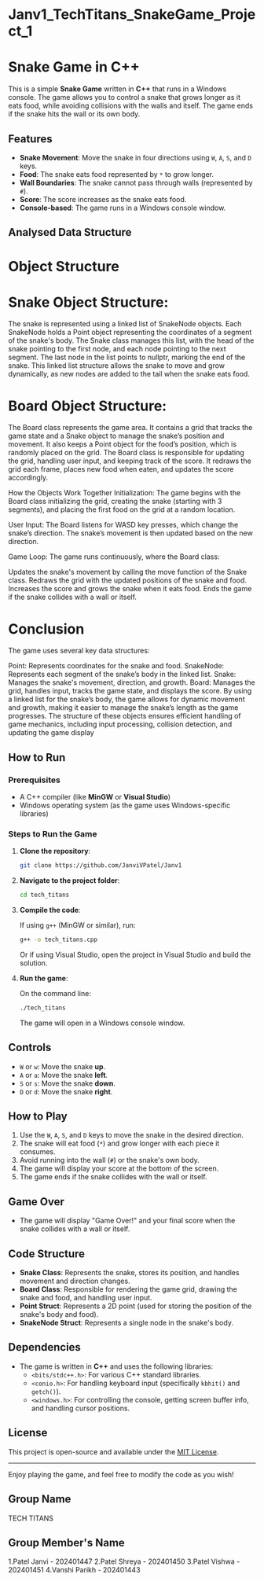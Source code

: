 # Janv1_TechTitans_SnakeGame_Project_1
# Snake Game in C++

This is a simple **Snake Game** written in **C++** that runs in a Windows console. The game allows you to control a snake that grows longer as it eats food, while avoiding collisions with the walls and itself. The game ends if the snake hits the wall or its own body.

## Features

- **Snake Movement**: Move the snake in four directions using `W`, `A`, `S`, and `D` keys.
- **Food**: The snake eats food represented by `*` to grow longer.
- **Wall Boundaries**: The snake cannot pass through walls (represented by `#`).
- **Score**: The score increases as the snake eats food.
- **Console-based**: The game runs in a Windows console window.

## Analysed Data Structure

# Object Structure
# Snake Object Structure:
The snake is represented using a linked list of SnakeNode objects. Each SnakeNode holds a Point object representing the coordinates of a segment of the snake's body. The Snake class manages this list, with the head of the snake pointing to the first node, and each node pointing to the next segment. The last node in the list points to nullptr, marking the end of the snake. This linked list structure allows the snake to move and grow dynamically, as new nodes are added to the tail when the snake eats food.

# Board Object Structure:
The Board class represents the game area. It contains a grid that tracks the game state and a Snake object to manage the snake’s position and movement. It also keeps a Point object for the food’s position, which is randomly placed on the grid. The Board class is responsible for updating the grid, handling user input, and keeping track of the score. It redraws the grid each frame, places new food when eaten, and updates the score accordingly.

How the Objects Work Together
Initialization: The game begins with the Board class initializing the grid, creating the snake (starting with 3 segments), and placing the first food on the grid at a random location.

User Input: The Board listens for WASD key presses, which change the snake’s direction. The snake’s movement is then updated based on the new direction.

Game Loop: The game runs continuously, where the Board class:

Updates the snake's movement by calling the move function of the Snake class.
Redraws the grid with the updated positions of the snake and food.
Increases the score and grows the snake when it eats food.
Ends the game if the snake collides with a wall or itself.
# Conclusion
The game uses several key data structures:

Point: Represents coordinates for the snake and food.
SnakeNode: Represents each segment of the snake’s body in the linked list.
Snake: Manages the snake's movement, direction, and growth.
Board: Manages the grid, handles input, tracks the game state, and displays the score.
By using a linked list for the snake’s body, the game allows for dynamic movement and growth, making it easier to manage the snake’s length as the game progresses. The structure of these objects ensures efficient handling of game mechanics, including input processing, collision detection, and updating the game display

## How to Run

### Prerequisites

- A C++ compiler (like **MinGW** or **Visual Studio**)
- Windows operating system (as the game uses Windows-specific libraries)

### Steps to Run the Game

1. **Clone the repository**:

    ```bash
    git clone https://github.com/JanviVPatel/Janv1
    ```

2. **Navigate to the project folder**:

    ```bash
    cd tech_titans
    ```

3. **Compile the code**:

    If using `g++` (MinGW or similar), run:

    ```bash
    g++ -o tech_titans.cpp
    ```

    Or if using Visual Studio, open the project in Visual Studio and build the solution.

4. **Run the game**:

    On the command line:

    ```bash
    ./tech_titans
    ```

    The game will open in a Windows console window.

## Controls

- `W` or `w`: Move the snake **up**.
- `A` or `a`: Move the snake **left**.
- `S` or `s`: Move the snake **down**.
- `D` or `d`: Move the snake **right**.

## How to Play

1. Use the `W`, `A`, `S`, and `D` keys to move the snake in the desired direction.
2. The snake will eat food (`*`) and grow longer with each piece it consumes.
3. Avoid running into the wall (`#`) or the snake's own body.
4. The game will display your score at the bottom of the screen.
5. The game ends if the snake collides with the wall or itself.

## Game Over

- The game will display "Game Over!" and your final score when the snake collides with a wall or itself.

## Code Structure

- **Snake Class**: Represents the snake, stores its position, and handles movement and direction changes.
- **Board Class**: Responsible for rendering the game grid, drawing the snake and food, and handling user input.
- **Point Struct**: Represents a 2D point (used for storing the position of the snake's body and food).
- **SnakeNode Struct**: Represents a single node in the snake's body.

## Dependencies

- The game is written in **C++** and uses the following libraries:
    - `<bits/stdc++.h>`: For various C++ standard libraries.
    - `<conio.h>`: For handling keyboard input (specifically `kbhit()` and `getch()`).
    - `<windows.h>`: For controlling the console, getting screen buffer info, and handling cursor positions.

## License

This project is open-source and available under the [MIT License](LICENSE).

---

Enjoy playing the game, and feel free to modify the code as you wish!

## Group Name

TECH TITANS

## Group Member's Name

1.Patel Janvi - 202401447
2.Patel Shreya - 202401450
3.Patel Vishwa - 202401451
4.Vanshi Parikh - 202401443

